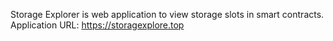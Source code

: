 Storage Explorer is web application to view storage slots in smart contracts.
Application URL: https://storagexplore.top
